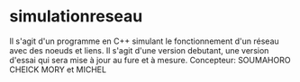 # simulationreseau
Il s'agit d'un programme en C++ simulant le fonctionnement d'un réseau avec des noeuds et liens. Il s'agit d'une version debutant, une version d'essai qui sera mise à jour au fure et à mesure. Concepteur: SOUMAHORO CHEICK MORY et MICHEL
